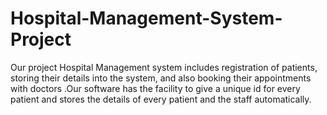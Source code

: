 # Hospital-Management-System-Project
Our project Hospital Management system includes registration of patients, storing their details into the system, and also booking their appointments with doctors .Our software has the facility to give a unique id for every patient and stores the details of every patient and the staff automatically. 
